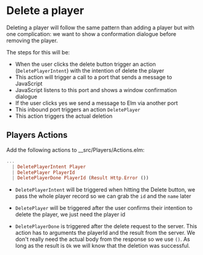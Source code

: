 # Delete a player

Deleting a player will follow the same pattern than adding a player but with one complication: we want to show a conformation dialogue before removing the player.

The steps for this will be:

- When the user clicks the delete button trigger an action (`DeletePlayerIntent`) with the intention of delete the player
- This action will trigger a call to a port that sends a message to JavaScript
- JavaScript listens to this port and shows a window confirmation dialogue
- If the user clicks yes we send a message to Elm via another port
- This inbound port triggers an action `DeletePlayer`
- This action triggers the actual deletion

## Players Actions

Add the following actions to __src/Players/Actions.elm:

```elm
...
  | DeletePlayerIntent Player
  | DeletePlayer PlayerId
  | DeletePlayerDone PlayerId (Result Http.Error ())
```

- `DeletePlayerIntent` will be triggered when hitting the Delete button, we pass the whole player record so we can grab the `id` and the `name` later

- `DeletePlayer` will be triggered after the user confirms their intention to delete the player, we just need the player id

- `DeletePlayerDone` is triggered after the delete request to the server. This action has to arguments the playerId and the result from the server. We don't really need the actual body from the response so we use `()`. As long as the result is `Ok` we will know that the deletion was successful.


